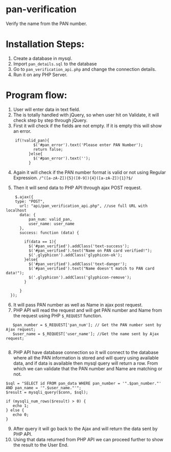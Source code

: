 # pan-verification
Verify the name from the PAN number.

# Installation Steps:

1. Create a database in mysql.
2. Import `pan_details.sql` to the database
3. Go to `pan_verification_api.php` and change the connection details.
4. Run it on any PHP Server.


# Program flow:

1. User will enter data in text field.
2. The is totally handled with jQuery, so when user hit on Validate, it will check step by step through jQuery.
3. First it will check if the fields are not empty. If it is empty this will show an error.
```
    if(!valid_pan){
            $('#pan_error').text('Please enter PAN Number');
            return false;
          }else{
            $('#pan_error').text('');
          }
 ```
4. Again it will check if the PAN number format is valid or not using Regular Expression.
`/^([a-zA-Z]){5}([0-9]){4}([a-zA-Z]){1}?$/`
    
5. Then it will send data to PHP API through ajax POST request. 
```
    $.ajax({
    type: "POST",
      url: "api/pan_verification_api.php", //use full URL with localhost
      data: {
          pan_num: valid_pan,
          user_name: user_name
      },
      success: function (data) {

        if(data == 1){
          $('#pan_verified').addClass('text-success');
          $('#pan_verified').text("Name on PAN card verified!");
          $('.glyphicon').addClass('glyphicon-ok');
        }else{
          $('#pan_verified').addClass('text-danger');
          $('#pan_verified').text("Name doesn't match to PAN card data!");
          $('.glyphicon').addClass('glyphicon-remove');
        }

      }
  });
 ```
 6. It will pass PAN number as well as Name in ajax post request.
 7. PHP API will read the request and will get PAN number and Name from the request using PHP  `$_REQUEST` function.
 ```
    $pan_number = $_REQUEST['pan_num']; // Get the PAN number sent by Ajax request;
    $user_name = $_REQUEST['user_name']; //Get the name sent by Ajax request;
    
 ```
 
 8. PHP API have database connection so it will connect to the database where all the PAN information is stored and will query using available data, and if data is available then mysql query will return a row. From which we can validate that the PAN number and Name are matching or not.
 ```
 $sql = "SELECT id FROM pan_data WHERE pan_number = '".$pan_number."' AND pan_name = '".$user_name."'";
$result = mysqli_query($conn, $sql);

if (mysqli_num_rows($result) > 0) {
    echo 1;
} else {
    echo 0;
}
```
9. After query it will go back to the Ajax and will return the data sent by PHP API. 
10. Using that data returned from PHP API we can proceed further to show the result to the User End.


 
 
 
